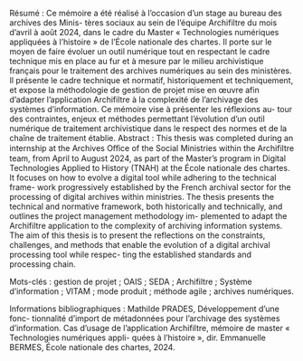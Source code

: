 Résumé :
Ce mémoire a été réalisé à l’occasion d’un stage au bureau des archives des Minis-
tères sociaux au sein de l’équipe Archifiltre du mois d’avril à août 2024, dans le cadre
du Master « Technologies numériques appliquées à l’histoire » de l’École nationale des
chartes. Il porte sur le moyen de faire évoluer un outil numérique tout en respectant
le cadre technique mis en place au fur et à mesure par le milieu archivistique français
pour le traitement des archives numériques au sein des ministères. Il présente le cadre
technique et normatif, historiquement et techniquement, et expose la méthodologie de
gestion de projet mise en œuvre afin d’adapter l’application Archifiltre à la complexité
de l’archivage des systèmes d’information. Ce mémoire vise à présenter les réflexions au-
tour des contraintes, enjeux et méthodes permettant l’évolution d’un outil numérique de
traitement archivistique dans le respect des normes et de la chaîne de traitement établie.
Abstract :
This thesis was completed during an internship at the Archives Oﬀice of the Social
Ministries within the Archifiltre team, from April to August 2024, as part of the Master’s
program in Digital Technologies Applied to History (TNAH) at the École nationale des
chartes. It focuses on how to evolve a digital tool while adhering to the technical frame-
work progressively established by the French archival sector for the processing of digital
archives within ministries. The thesis presents the technical and normative framework,
both historically and technically, and outlines the project management methodology im-
plemented to adapt the Archifiltre application to the complexity of archiving information
systems. The aim of this thesis is to present the reflections on the constraints, challenges,
and methods that enable the evolution of a digital archival processing tool while respec-
ting the established standards and processing chain.

Mots-clés : gestion de projet ; OAIS ; SEDA ; Archifiltre ; Système d’information ;
VITAM ; mode produit ; méthode agile ; archives numériques.

Informations bibliographiques : Mathilde PRADES, Développement d’une fonc-
tionnalité d’import de métadonnées pour l’archivage des systèmes d’information. Cas
d’usage de l’application Archifiltre, mémoire de master « Technologies numériques appli-
quées à l’histoire », dir. Emmanuelle BERMES, École nationale des chartes, 2024.
